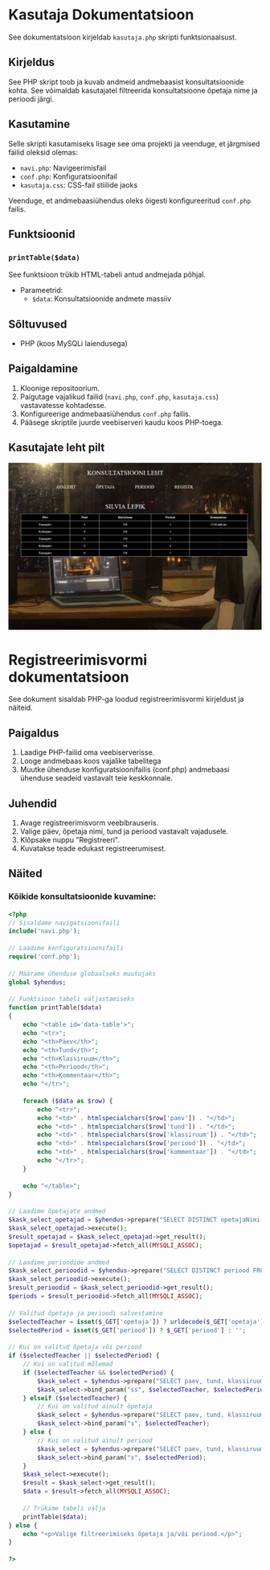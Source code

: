 # Kasutaja Dokumentatsioon

See dokumentatsioon kirjeldab `kasutaja.php` skripti funktsionaalsust.



## Kirjeldus

See PHP skript toob ja kuvab andmeid andmebaasist konsultatsioonide kohta. See võimaldab kasutajatel filtreerida konsultatsioone õpetaja nime ja perioodi järgi.

## Kasutamine

Selle skripti kasutamiseks lisage see oma projekti ja veenduge, et järgmised failid oleksid olemas:

- `navi.php`: Navigeerimisfail
- `conf.php`: Konfiguratsioonifail
- `kasutaja.css`: CSS-fail stiilide jaoks

Veenduge, et andmebaasiühendus oleks õigesti konfigureeritud `conf.php` failis.

## Funktsioonid

### `printTable($data)`

See funktsioon trükib HTML-tabeli antud andmejada põhjal.

- Parameetrid:
  - `$data`: Konsultatsioonide andmete massiiv

## Sõltuvused

- PHP (koos MySQLi laiendusega)

## Paigaldamine

1. Kloonige repositoorium.
2. Paigutage vajalikud failid (`navi.php`, `conf.php`, `kasutaja.css`) vastavatesse kohtadesse.
3. Konfigureerige andmebaasiühendus `conf.php` failis.
4. Pääsege skriptile juurde veebiserveri kaudu koos PHP-toega.

## Kasutajate leht pilt
![Kasutaja leht](loik.PNG)

# Registreerimisvormi dokumentatsioon

See dokument sisaldab PHP-ga loodud registreerimisvormi kirjeldust ja näiteid.

## Paigaldus

1. Laadige PHP-failid oma veebiserverisse.
2. Looge andmebaas koos vajalike tabelitega
3. Muutke ühenduse konfiguratsioonifailis (conf.php) andmebaasi ühenduse seadeid vastavalt teie keskkonnale.

## Juhendid

1. Avage registreerimisvorm veebibrauseris.
2. Valige päev, õpetaja nimi, tund ja periood vastavalt vajadusele.
3. Klõpsake nuppu "Registreeri".
4. Kuvatakse teade edukast registreerumisest.



## Näited

### Kõikide konsultatsioonide kuvamine:

```php
<?php
// Sisaldame navigatsioonifaili
include('navi.php');

// Laadime konfiguratsioonifaili
require('conf.php');

// Määrame ühenduse globaalseks muutujaks
global $yhendus;

// Funktsioon tabeli väljastamiseks
function printTable($data)
{
    echo "<table id='data-table'>";
    echo "<tr>";
    echo "<th>Päev</th>";
    echo "<th>Tund</th>";
    echo "<th>Klassiruum</th>";
    echo "<th>Periood</th>";
    echo "<th>Kommentaar</th>";
    echo "</tr>";

    foreach ($data as $row) {
        echo "<tr>";
        echo "<td>" . htmlspecialchars($row['paev']) . "</td>";
        echo "<td>" . htmlspecialchars($row['tund']) . "</td>";
        echo "<td>" . htmlspecialchars($row['klassiruum']) . "</td>";
        echo "<td>" . htmlspecialchars($row['periood']) . "</td>";
        echo "<td>" . htmlspecialchars($row['kommentaar']) . "</td>";
        echo "</tr>";
    }

    echo "</table>";
}

// Laadime õpetajate andmed
$kask_select_opetajad = $yhendus->prepare("SELECT DISTINCT opetajaNimi FROM konsultatsioon");
$kask_select_opetajad->execute();
$result_opetajad = $kask_select_opetajad->get_result();
$opetajad = $result_opetajad->fetch_all(MYSQLI_ASSOC);

// Laadime perioodide andmed
$kask_select_perioodid = $yhendus->prepare("SELECT DISTINCT periood FROM konsultatsioon");
$kask_select_perioodid->execute();
$result_perioodid = $kask_select_perioodid->get_result();
$periods = $result_perioodid->fetch_all(MYSQLI_ASSOC);

// Valitud õpetaja ja perioodi salvestamine
$selectedTeacher = isset($_GET['opetaja']) ? urldecode($_GET['opetaja']) : '';
$selectedPeriod = isset($_GET['periood']) ? $_GET['periood'] : '';

// Kui on valitud õpetaja või periood
if ($selectedTeacher || $selectedPeriod) {
    // Kui on valitud mõlemad
    if ($selectedTeacher && $selectedPeriod) {
        $kask_select = $yhendus->prepare("SELECT paev, tund, klassiruum, periood, kommentaar, opetajaNimi FROM konsultatsioon WHERE opetajaNimi = ? AND periood = ?");
        $kask_select->bind_param("ss", $selectedTeacher, $selectedPeriod);
    } elseif ($selectedTeacher) {
        // Kui on valitud ainult õpetaja
        $kask_select = $yhendus->prepare("SELECT paev, tund, klassiruum, periood, kommentaar, opetajaNimi FROM konsultatsioon WHERE opetajaNimi = ?");
        $kask_select->bind_param("s", $selectedTeacher);
    } else {
        // Kui on valitud ainult periood
        $kask_select = $yhendus->prepare("SELECT paev, tund, klassiruum, periood, kommentaar, opetajaNimi FROM konsultatsioon WHERE periood = ?");
        $kask_select->bind_param("s", $selectedPeriod);
    }
    $kask_select->execute();
    $result = $kask_select->get_result();
    $data = $result->fetch_all(MYSQLI_ASSOC);

    // Trükime tabeli välja
    printTable($data);
} else {
    echo "<p>Valige filtreerimiseks õpetaja ja/või periood.</p>";
}

?>





